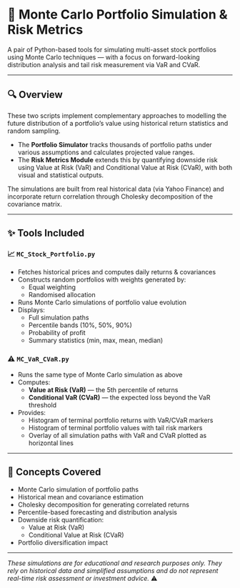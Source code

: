 # 🎲 Monte Carlo Portfolio Simulation & Risk Metrics

A pair of Python-based tools for simulating multi-asset stock portfolios using Monte Carlo techniques — with a focus on forward-looking distribution analysis and tail risk measurement via VaR and CVaR.

---

## 🔍 Overview

These two scripts implement complementary approaches to modelling the future distribution of a portfolio’s value using historical return statistics and random sampling.

- The **Portfolio Simulator** tracks thousands of portfolio paths under various assumptions and calculates projected value ranges.
- The **Risk Metrics Module** extends this by quantifying downside risk using Value at Risk (VaR) and Conditional Value at Risk (CVaR), with both visual and statistical outputs.

The simulations are built from real historical data (via Yahoo Finance) and incorporate return correlation through Cholesky decomposition of the covariance matrix.

---

## ✨ Tools Included

### 📈 `MC_Stock_Portfolio.py`
- Fetches historical prices and computes daily returns & covariances
- Constructs random portfolios with weights generated by:
  - Equal weighting
  - Randomised allocation
- Runs Monte Carlo simulations of portfolio value evolution
- Displays:
  - Full simulation paths
  - Percentile bands (10%, 50%, 90%)
  - Probability of profit
  - Summary statistics (min, max, mean, median)

### ⚠️ `MC_VaR_CVaR.py`
- Runs the same type of Monte Carlo simulation as above
- Computes:
  - **Value at Risk (VaR)** — the 5th percentile of returns
  - **Conditional VaR (CVaR)** — the expected loss beyond the VaR threshold
- Provides:
  - Histogram of terminal portfolio returns with VaR/CVaR markers
  - Histogram of terminal portfolio values with tail risk markers
  - Overlay of all simulation paths with VaR and CVaR plotted as horizontal lines

---

## 📘 Concepts Covered

- Monte Carlo simulation of portfolio paths  
- Historical mean and covariance estimation  
- Cholesky decomposition for generating correlated returns  
- Percentile-based forecasting and distribution analysis  
- Downside risk quantification:
  - Value at Risk (VaR)
  - Conditional Value at Risk (CVaR)
- Portfolio diversification impact

---
*These simulations are for educational and research purposes only. They rely on historical data and simplified assumptions and do not represent real-time risk assessment or investment advice.* ⚠️
